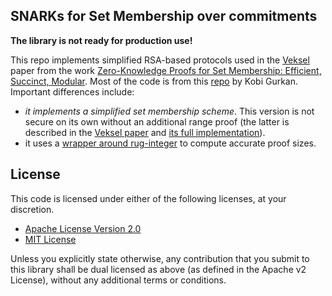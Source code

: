 SNARKs for Set Membership over commitments
------------

**The library is not ready for production use!**

This repo implements simplified RSA-based protocols used in the [Veksel](https://eprint.iacr.org/2021/327) paper from the work [Zero-Knowledge Proofs for Set Membership:
Efficient, Succinct, Modular](https://eprint.iacr.org/2019/1255.pdf).
Most of the code is from this [repo](https://github.com/kobigurk/cpsnarks-set) by Kobi Gurkan. Important differences include: 
- _it implements a simplified set membership scheme_. This version is not secure on its own without an additional range proof (the latter is described in the [Veksel paper](https://eprint.iacr.org/2021/327) and [its full implementation](https://github.com/matteocam/veksel)).
- it uses a [wrapper around rug-integer](https://github.com/matteocam/rug-binserial) to compute accurate proof sizes.

## License

This code is licensed under either of the following licenses, at your discretion.

 * [Apache License Version 2.0](LICENSE-APACHE)
 * [MIT License](LICENSE-MIT)

Unless you explicitly state otherwise, any contribution that you submit to this library shall be dual licensed as above (as defined in the Apache v2 License), without any additional terms or conditions.




